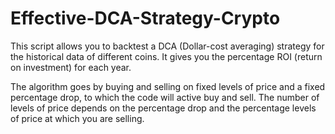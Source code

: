 # Effective-DCA-Strategy-Crypto

This script allows you to backtest a DCA (Dollar-cost averaging) strategy for the historical data of different coins. It gives you the percentage ROI (return on investment) for each year. 

The algorithm goes by buying and selling on fixed levels of price and a fixed percentage drop, to which the code will active buy and sell. The number of levels of price depends on the percentage drop and the percentage levels of price at which you are selling.

